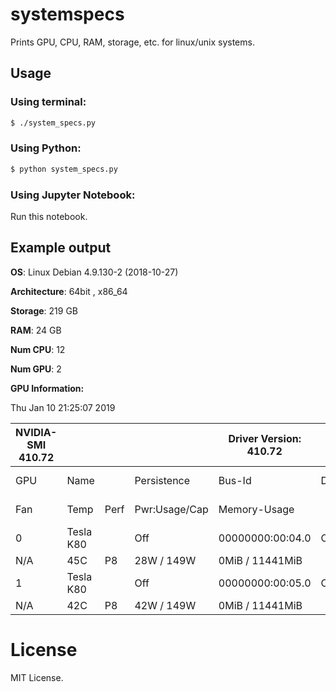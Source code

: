 # systemspecs
Prints GPU, CPU, RAM, storage, etc. for linux/unix systems.

## Usage

### Using terminal:
```bash
$ ./system_specs.py
```
### Using Python:
```bash
$ python system_specs.py
```

### Using Jupyter Notebook:
Run this notebook.

## Example output


**OS**: Linux Debian 4.9.130-2 (2018-10-27)

**Architecture**: 64bit , x86_64

**Storage**: 219 GB

**RAM**: 24 GB

**Num CPU**: 12

**Num GPU**: 2

**GPU Information:**

Thu Jan 10 21:25:07 2019       

| NVIDIA-SMI 410.72 |           |      |               | Driver Version: 410.72 |        | CUDA Version: 10.0 |             |
|-------------------|-----------|------|---------------|------------------------|--------|--------------------|-------------|
| GPU               | Name      |      | Persistence   | Bus-Id                 | Disp.A | Volatile           | Uncorr. ECC |
| Fan               | Temp      | Perf | Pwr:Usage/Cap | Memory-Usage           |        | GPU-Util           | Compute M.  |
| 0                 | Tesla K80 |      | Off           | 00000000:00:04.0       | Off    |                    | 0           |
| N/A               | 45C       | P8   | 28W / 149W    | 0MiB / 11441MiB        |        | 0%                 | Default     |
| 1                 | Tesla K80 |      | Off           | 00000000:00:05.0       | Off    |                    | 0           |
| N/A               | 42C       | P8   | 42W / 149W    | 0MiB / 11441MiB        |        | 0%                 | Default     |


# License
MIT License. 
